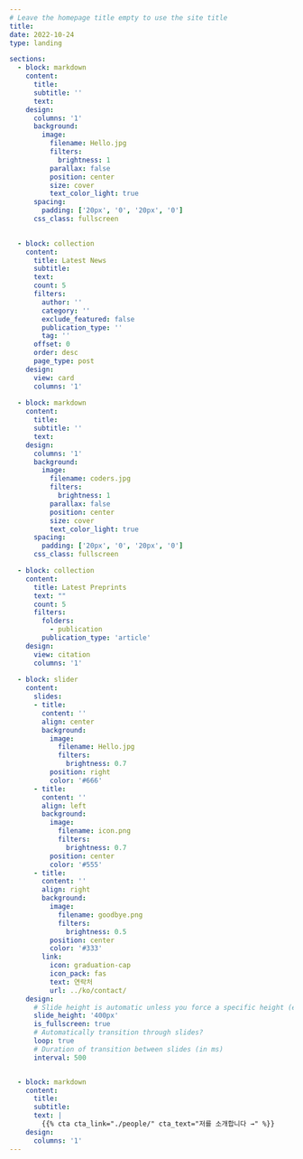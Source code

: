 ```yaml
---
# Leave the homepage title empty to use the site title
title:
date: 2022-10-24
type: landing

sections:
  - block: markdown
    content:
      title:
      subtitle: ''
      text:
    design:
      columns: '1'
      background:
        image: 
          filename: Hello.jpg
          filters:
            brightness: 1
          parallax: false
          position: center
          size: cover
          text_color_light: true
      spacing:
        padding: ['20px', '0', '20px', '0']
      css_class: fullscreen

  
  - block: collection
    content:
      title: Latest News
      subtitle:
      text:
      count: 5
      filters:
        author: ''
        category: ''
        exclude_featured: false
        publication_type: ''
        tag: ''
      offset: 0
      order: desc
      page_type: post
    design:
      view: card
      columns: '1'
  
  - block: markdown
    content:
      title:
      subtitle: ''
      text:
    design:
      columns: '1'
      background:
        image: 
          filename: coders.jpg
          filters:
            brightness: 1
          parallax: false
          position: center
          size: cover
          text_color_light: true
      spacing:
        padding: ['20px', '0', '20px', '0']
      css_class: fullscreen

  - block: collection
    content:
      title: Latest Preprints
      text: ""
      count: 5
      filters:
        folders:
          - publication
        publication_type: 'article'
    design:
      view: citation
      columns: '1'
  
  - block: slider
    content:
      slides:
      - title: 
        content: ''
        align: center
        background:
          image:
            filename: Hello.jpg
            filters:
              brightness: 0.7
          position: right
          color: '#666'
      - title: 
        content: ''
        align: left
        background:
          image:
            filename: icon.png
            filters:
              brightness: 0.7
          position: center
          color: '#555'
      - title: 
        content: ''
        align: right
        background:
          image:
            filename: goodbye.png
            filters:
              brightness: 0.5
          position: center
          color: '#333'
        link:
          icon: graduation-cap
          icon_pack: fas
          text: 연락처
          url: ../ko/contact/
    design:
      # Slide height is automatic unless you force a specific height (e.g. '400px')
      slide_height: '400px'
      is_fullscreen: true
      # Automatically transition through slides?
      loop: true
      # Duration of transition between slides (in ms)
      interval: 500


  - block: markdown
    content:
      title:
      subtitle:
      text: |
        {{% cta cta_link="./people/" cta_text="저를 소개합니다 →" %}}
    design:
      columns: '1'
---
```

